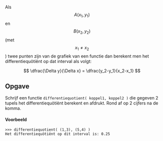 Als $$A(x_1,y_1)$$ en $$B(x_2,y_2)$$ (met $$x_1 \not = x_2$$) twee punten zijn van de grafiek van een functie dan berekent men het differentiequötiënt op dat interval als volgt:

$$
\dfrac{\Delta y}{\Delta x} = \dfrac{y_2-y_1}{x_2-x_1}
$$

## Opgave
Schrijf een functie `differentiequotient( koppel1, koppel2 )` die gegeven 2 tupels het differentiequötiënt berekent en afdrukt. Rond af op 2 cijfers na de komma.

#### Voorbeeld
```
>>> differentiequotient( (1,3), (5,4) )
Het differentiequötiënt op dit interval is: 0.25
```